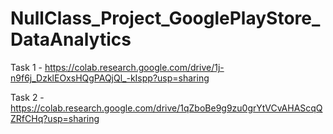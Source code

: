 # NullClass_Project_GooglePlayStore_DataAnalytics

Task 1 - https://colab.research.google.com/drive/1j-n9f6j_DzklEOxsHQgPAQjQl_-kIspp?usp=sharing

Task 2 - https://colab.research.google.com/drive/1qZboBe9g9zu0grYtVCvAHAScqQZRfCHq?usp=sharing
